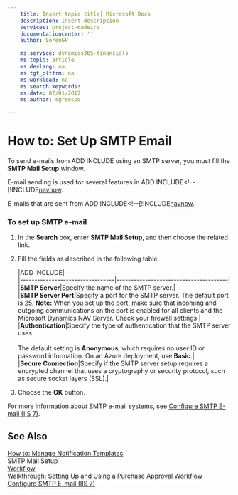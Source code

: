 ```yaml
---
    title: Insert topic title| Microsoft Docs
    description: Insert description
    services: project-madeira
    documentationcenter: ''
    author: SorenGP

    ms.service: dynamics365-financials
    ms.topic: article
    ms.devlang: na
    ms.tgt_pltfrm: na
    ms.workload: na
    ms.search.keywords:
    ms.date: 07/01/2017
    ms.author: sgroespe

---
```

# How to: Set Up SMTP Email
To send e-mails from ADD INCLUDE<!--[!INCLUDE[navnow](includes/navnow_md.md)]--> using an SMTP server, you must fill the **SMTP Mail Setup** window.  
  
 E-mail sending is used for several features in ADD INCLUDE<!--[!INCLUDE[navnow](includes/workflow.md).  
  
 E-mails that are sent from ADD INCLUDE<!--[!INCLUDE[navnow](includes/how-to-manage-notification-templates.md).  
  
### To set up SMTP e-mail  
  
1.  In the **Search** box, enter **SMTP Mail Setup**, and then choose the related link.  
  
2.  Fill the fields as described in the following table.  
  
    |ADD INCLUDE<!--[!INCLUDE[bp_tablefield](includes/bp_tabledescription_md.md)]-->|  
    |---------------------------------|---------------------------------------|  
    |**SMTP Server**|Specify the name of the SMTP server.|  
    |**SMTP Server Port**|Specify a port for the SMTP server. The default port is 25. **Note:**  When you set up the port, make sure that incoming and outgoing communications on the port is enabled for all clients and the Microsoft Dynamics NAV Server. Check your firewall settings.|  
    |**Authentication**|Specify the type of authentication that the SMTP server uses.<br /><br /> The default setting is **Anonymous**, which requires no user ID or password information. On an Azure deployment, use **Basic**.|  
    |**Secure Connection**|Specify if the SMTP server setup requires a encrypted channel that uses a cryptography or security protocol, such as secure socket layers (SSL).|  
  
3.  Choose the **OK** button.  
  
 For more information about SMTP e-mail systems, see [Configure SMTP E-mail (IIS 7)](http://go.microsoft.com/fwlink/?LinkId=263830).  
  
## See Also  
 [How to: Manage Notification Templates](across-how-to-manage-notification-templates.md)   
 SMTP Mail Setup   
 [Workflow](across-workflow.md)   
 [Walkthrough: Setting Up and Using a Purchase Approval Workflow](across-walkthrough-setting-up-and-using-a-purchase-approval-workflow.md)   
 [Configure SMTP E-mail (IIS 7)](http://go.microsoft.com/fwlink/?LinkId=263830)